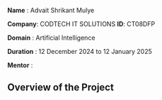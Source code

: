 **Name** : Advait Shrikant Mulye

**Company**: CODTECH IT SOLUTIONS
**ID**: CT08DFP

**Domain** : Artificial Intelligence

**Duration** : 12 December 2024 to 12 January 2025

**Mentor** : 

## **Overview of the Project**
